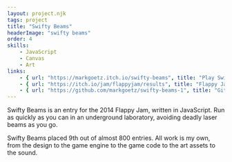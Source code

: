 ```yaml
---
layout: project.njk
tags: project
title: "Swifty Beams"
headerImage: "swifty beams"
order: 4
skills:
    - JavaScript
    - Canvas
    - Art
links:
    - { url: "https://markgoetz.itch.io/swifty-beams", title: "Play Swifty Beams on itch.io" }
    - { url: "https://itch.io/jam/flappyjam/results", title: "Flappy Jam results page" }
    - { url: "https://github.com/markgoetz/swifty-beams-1", title: "Github repository" }
---
```


Swifty Beams is an entry for the 2014 Flappy Jam, written in JavaScript. Run as quickly as you can in an underground laboratory, avoiding deadly laser beams as you go.

Swifty Beams placed 9th out of almost 800 entries. All work is my own, from the design to the game engine to the game code to the art assets to the sound.
